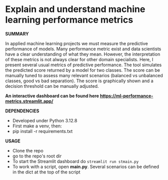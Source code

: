 # Explain and understand machine learning performance metrics

**SUMMARY**

In applied machine learning projects we must measure the predictive performance of models.
Many performance metric exist and data scientists have a clear understanding of what they mean.
However, the interpretation of these metrics is not always clear for other domain specialists.
Here, I present several usual metrics of predictive performance.
The tool simulates the predicted score returned by a model for two classes.
The score can be manually tuned to assess many relevant scenarios (balanced vs unbalanced classes, good vs bad separation).
The score is graphically shown and a decision threshold can be manually adjusted.

**An interactive dashboard can be found here https://ml-performance-metrics.streamlit.app/**

**DEPENDENCIES**
* Developed under Python 3.12.8
* First make a venv, then:
* pip install -r requirements.txt

**USAGE**
* Clone the repo
* go to the repo's root dir
* To start the Streamlit dashboard do ```streamlit run stmain.py```
* To work with a script, open **main.py**. Several scenarios can be defined in the dict at the top of the script



